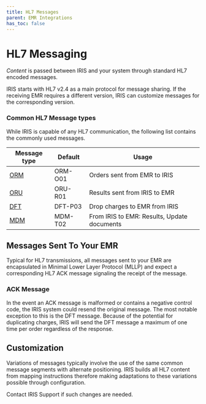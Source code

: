 ```yaml
---
title: HL7 Messages
parent: EMR Integrations
has_toc: false
---
```


# HL7 Messaging

*Content* is passed between IRIS and your system through standard HL7 encoded messages.

IRIS starts with HL7 v2.4 as a main protocol for message sharing.  If the receiving EMR requires a different version, IRIS can customize messages for the corresponding version. 

### Common HL7 Message types
While IRIS is capable of any HL7 communication, the following list contains the commonly used messages.

| Message type | Default | Usage
| -- | -- | -- |
| [ORM](https://docs.retinalscreenings.com/docs/integration/ORM/TEC_005_Rev_C_Standard_Orders) | ORM-O01 | Orders sent from EMR to IRIS
| [ORU](https://docs.retinalscreenings.com/docs/integration/ORU/TEC_007_Rev_C_Standard_Results) | ORU-R01 | Results sent from IRIS to EMR
| [DFT](/docs/integration/DFT_Results/DFT_Results.md) | DFT-P03 | Drop charges to EMR from IRIS
| [MDM](/docs/integration/MDM/MDM_Results) | MDM-T02 | From IRIS to EMR: Results, Update documents

## Messages Sent To Your EMR
Typical for HL7 transmissions, all messages sent to your EMR are encapsulated in Minimal Lower Layer Protocol (MLLP) and expect a corresponding HL7 ACK message signaling the receipt of the message.  

### ACK Message
In the event an ACK message is malformed or contains a negative control code, the IRIS system could resend the original message.  The most notable exception to this is the DFT message. Because of the potential for duplicating charges, IRIS will send the DFT message a maximum of one time per order regardless of the response.

## Customization
Variations of messages typically involve the use of the same common message segments with alternate positioning.  IRIS builds all HL7 content from mapping instructions therefore making adaptations to these variations possible through configuration.  

Contact IRIS Support if such changes are needed. 